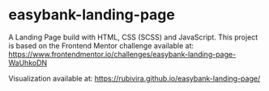 # easybank-landing-page
A Landing Page build with HTML, CSS (SCSS) and JavaScript. 
This project is based on the Frontend Mentor challenge available at: https://www.frontendmentor.io/challenges/easybank-landing-page-WaUhkoDN

Visualization available at: https://rubivira.github.io/easybank-landing-page/
